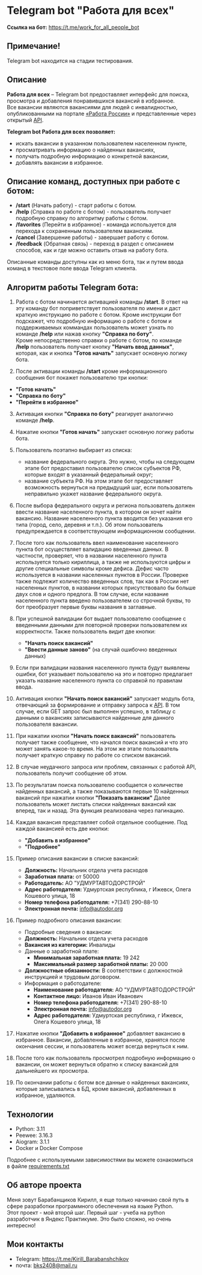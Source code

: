 # Telegram bot "Работа для всех"

**Ссылка на бот:** https://t.me/work_for_all_people_bot

## Примечание!
Telegram bot находится на стадии тестирования.

## Описание
**Работа для всех** – Telegram bot предоставляет интерфейс для поиска, просмотра и добавления понравившихся вакансий в избранное.  
Все вакансии являются вакансиями для людей с инвалидностью, опубликованными на портале [«Работа России»](https://trudvsem.ru/) и представленные через открытый [API](https://trudvsem.ru/opendata/api).


**Telegram bot Работа для всех позволяет:**
- искать вакансии в указанном пользователем населенном пункте,
- просматривать информацию о найденных вакансиях,
- получать подробную информацию о конкретной вакансии,
- добавлять вакансии в избранное.


## Описание команд, доступных при работе с ботом:
- **/start** (Начать работу) - старт работы с ботом.
- **/help** (Справка по работе с ботом) - пользователь получает подробную справку по алгоритму работы с ботом.
- **/favorites** (Перейти в избранное) - команда используется для перехода к сохраненным пользователем вакансиям.
- **/cancel** (Завершение работы) - завершает работу с ботом.
- **/feedback** (Обратная связь) - переход в раздел с описанием способов, как и где можно оставить отзыв на работу бота.

Описанные команды доступны как из меню бота, так и путем ввода команд в текстовое поле ввода Telegram клиента.


## Алгоритм работы Telegram бота:
1. Работа с ботом начинается активацией команды **/start**. В ответ на эту команду бот поприветствует пользователя по имени и даст краткую инструкцию по работе с ботом.
Кроме инструкции бот подскажет, что подробную информацию о работе с ботом и поддерживаемых коммандах пользователь может узнать по команде **/help** или нажав кнопку **"Справка по боту"**.  
Кроме непосредственно справки о работе с ботом, по команде **/help** пользователь получает кнопку **"Начать ввод данных"**, которая, как и кнопка **"Готов начать"** запускает основную логику бота.

2. После активации команды **/start** кроме информационного сообщения бот покажет пользователю три кнопки:
- **"Готов начать"**
- **"Справка по боту"**
- **"Перейти в избранное"**

3. Активация кнопки **"Справка по боту"** реагирует аналогично команде **/help**.

4. Нажатие кнопки **"Готов начать"** запускает основную логику работы бота.

5. Пользователь поэтапно выбирает из списка:
    - название федерального округа. Это нужно, чтобы на следующем этапе бот предоставил пользователю список субъектов РФ, которые входят в указанный федеральный округ;
    - название субъекта РФ. На этом этапе бот предоставляет возможность вернуться на предыдущий шаг, если пользователь неправильно укажет название федерального округа.

6. После выбора федерального округа и региона пользователь должен ввести название населенного пункта, в котором он хочет найти вакансию. 
Название населенного пункта вводится без указания его типа (город, село, деревня и т.п.). Об этом пользователь предупреждается в соответствующем информационном сообщении.

7. После того как пользователь ввел наименование населенного пункта бот осуществляет валидацию введенных данных. 
В частности, проверяет, что в названии населенного пункта используется только кириллица, а также не используются цифры и другие специальные символы кроме дефиса. 
Дефис часто используется в названии населенных пунктов в России. Проверке также подлежит количество введенных слов, так как в России нет населенных пунктов, в названии которых 
присутствовало бы больше двух слов и одного предлога. В том случае, если название населенного пункта введено пользователем со строчной буквы, то бот преобразует первые буквы названия в заглавные. 

8. При успешной валидации бот выдает пользователю сообщение с введенными данными для повторной проверки пользователем их корректности. Также пользователь видит две кнопки:
    - **"Начать поиск вакансий"**
    - **"Ввести данные заново"** (на случай ошибочно введенных данных)

9. Если при валидации названия населенного пункта будут выявлены ошибки, бот указывает пользователю на это и повторно предлагает указать название населенного пункта со справкой по правилам ввода.

10. Активация кнопки **"Начать поиск вакансий"** запускает модуль бота, отвечающий за формирование и отправку запроса к [API](https://trudvsem.ru/opendata/api).
В том случае, если GET запрос был выполнен успешно, в таблицу с данными о вакансиях записываются найденные для данного пользователя вакансии.

11. При нажатии кнопки **"Начать поиск вакансий"** пользователь получает также сообщение, что начался поиск вакансий и что это может занять какое-то время. 
На этом же этапе пользователь получает краткую справку по работе со списком вакансий.

12. В случае неудачного запроса или проблем, связанных с работой API, пользователь получит сообщение об этом.

13. По результатам поиска пользователю сообщается о количестве найденных вакансий, а также показываются первые 10 найденных вакансий при нажатии кнопки **"Показать вакансии"**
Далее пользователь может листать списки найденных вакансий как вперед, так и назад. Эта функция реализована через пагинацию.

14. Каждая вакансия представляет собой отдельное сообщение. Под каждой вакансией есть две кнопки:
    - **"Добавить в избранное"**
    - **"Подробнее"**

15. Пример описания вакансии в списке вакансий:
    - **Должность:** Начальник отдела учета расходов
    - **Заработная плата:** от 50000
    - **Работодатель:** АО "УДМУРТАВТОДОРСТРОЙ"
    - **Адрес работодателя:** Удмуртская республика, г Ижевск, Олега Кошевого улица, 18
    - **Номер телефона работодателя:** +7(341) 290-88-10
    - **Электронная почта:** info@autodor.org

16. Пример подробного описания вакансии:
    - Подробные сведения о вакансии:
    - **Должность:** Начальник отдела учета расходов
    - **Вакансия из категории:** Инвалиды
    - Данные о заработной плате:
        - **Минимальная заработная плата:** 19 242
        - **Максимальный размер заработной платы:** 20 000
    - **Должностные обязанности:** В соответствии с должностной инструкцией и трудовым договором.
    - Информация о работодателе:
        - **Наименование работодателя:** АО "УДМУРТАВТОДОРСТРОЙ"
        - **Контактное лицо:** Иванов Иван Иванович
        - **Номер телефона работодателя:** +7(341) 290-88-10
        - **Электронная почта:** info@autodor.org
        - **Адрес работодателя:** Удмуртская республика, г Ижевск, Олега Кошевого улица, 18

17. Нажатие кнопки **"Добавить в избранное"** добавляет вакансию в избранное. Вакансии, добавленные в избранное, хранятся после окончания сессии, и пользователь может всегда вернуться к ним.

18. После того как пользователь просмотрел подробную информацию о вакансии, он может вернуться обратно к списку вакансий для дальнейшего их просмотра.

19. По окончании работы с ботом все данные о найденных вакансиях, которые записывались в БД, кроме вакансий, добавленных в избранное, удаляются. 


## Технологии
- Python: 3.11
- Peewee: 3.16.3
- Aiogram: 3.1.1
- Docker и Docker Compose

Подробнее с используемыми зависимостями вы можете ознакомиться в файле [requirements.txt](https://github.com/BKSLab/work_for_everyone/blob/main/bot/requirements.txt)

## Об авторе проекта
Меня зовут Барабанщиков Кирилл, я еще только начинаю свой путь в сфере разработки программного обеспечения на языке Python.  
Этот проект - мой второй шаг. Первый шаг - учеба на python разработчик в Яндекс Практикуме. Это было сложно, но очень интересно!

## Мои контакты
- Telegram: https://t.me/Kirill_Barabanshchikov
- почта: bks2408@mail.ru